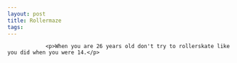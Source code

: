 ```yaml
---
layout: post
title: Rollermaze
tags:
---
```



                <p>When you are 26 years old don't try to rollerskate like you did when you were 14.</p>
